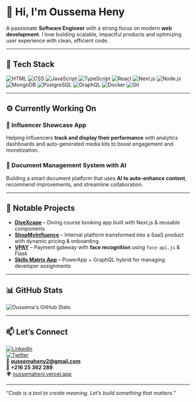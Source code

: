# 👋 Hi, I'm Oussema Heny

A passionate **Software Engineer** with a strong focus on modern **web development**. I love building scalable, impactful products and optimizing user experience with clean, efficient code.

---

## 🧰 Tech Stack

![HTML](https://img.shields.io/badge/HTML5-E34F26?logo=html5&logoColor=white)
![CSS](https://img.shields.io/badge/CSS3-1572B6?logo=css3&logoColor=white)
![JavaScript](https://img.shields.io/badge/JavaScript-F7DF1E?logo=javascript&logoColor=black)
![TypeScript](https://img.shields.io/badge/TypeScript-3178C6?logo=typescript&logoColor=white)
![React](https://img.shields.io/badge/React-61DAFB?logo=react&logoColor=black)
![Next.js](https://img.shields.io/badge/Next.js-000?logo=next.js&logoColor=white)
![Node.js](https://img.shields.io/badge/Node.js-339933?logo=node.js&logoColor=white)
![MongoDB](https://img.shields.io/badge/MongoDB-47A248?logo=mongodb&logoColor=white)
![PostgreSQL](https://img.shields.io/badge/PostgreSQL-336791?logo=postgresql&logoColor=white)
![GraphQL](https://img.shields.io/badge/GraphQL-E10098?logo=graphql&logoColor=white)
![Docker](https://img.shields.io/badge/Docker-2496ED?logo=docker&logoColor=white)
![Git](https://img.shields.io/badge/Git-F05032?logo=git&logoColor=white)

---

## ⚙️ Currently Working On

### 🔹 Influencer Showcase App  
Helping influencers **track and display their performance** with analytics dashboards and auto-generated media kits to boost engagement and monetization.

### 🔹 Document Management System with AI  
Building a smart document platform that uses **AI to auto-enhance content**, recommend improvements, and streamline collaboration.

---

## 🧩 Notable Projects

- [**DiveXcape**](https://www.divexcape.com/) – Diving course booking app built with Next.js & reusable components  
- [**ShopMyInfluence**](https://shopmyinfluence.fr/) – Internal platform transformed into a SaaS product with dynamic pricing & onboarding  
- [**VPAY**](#) – Payment gateway with **face recognition** using `face-api.js` & Flask  
- [**Skills Matrix App**](#) – PowerApp + GraphQL hybrid for managing developer assignments

---

## 📊 GitHub Stats

![Oussema's GitHub Stats](https://github-readme-stats.vercel.app/api?username=Oussema39&show_icons=true&theme=radical)

---

## 📫 Let’s Connect

[![LinkedIn](https://img.shields.io/badge/-LinkedIn-blue?style=flat&logo=linkedin)](https://www.linkedin.com/in/oussema-heni-710329200/)  
[![Twitter](https://img.shields.io/badge/-Twitter-1DA1F2?style=flat&logo=twitter)](https://twitter.com/oussemaheny)  
📧 **oussemaheny2@gmail.com**  
📱 **+216 25 362 289**  
🌍 [oussemaheni.vercel.app](https://oussemaheni.vercel.app/)

---

_“Code is a tool to create meaning. Let’s build something that matters.”_
